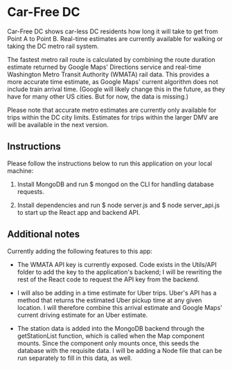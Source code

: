 # Car-Free DC

Car-Free DC shows car-less DC residents how long it will take to get from Point A to Point B.
Real-time estimates are currently available for walking or taking the DC metro rail system.

The fastest metro rail route is calculated by combining the route duration estimate
returned by Google Maps' Directions service and real-time Washington Metro
Transit Authority (WMATA) rail data. This provides a more accurate time
estimate, as Google Maps' current algorithm does not include train arrival time.
(Google will likely change this in the future, as they have for many other US
cities. But for now, the data is missing.)

Please note that accurate metro estimates are currently only available for
trips within the DC city limits. Estimates for trips within the larger DMV are will
be available in the next version.

## Instructions

Please follow the instructions below to run this application on your local machine:

1) Install MongoDB and run $ mongod on the CLI for handling database requests.

2) Install dependencies and run $ node server.js and
$ node server_api.js to start up the React app and backend API.

## Additional notes

Currently adding the following features to this app:

* The WMATA API key is currently exposed. Code exists in the Utils/API folder
to add the key to the application's backend; I will be rewriting the rest of the
React code to request the API key from the backend.

* I will also be adding in a time estimate for Uber trips. Uber's API has a method
that returns the estimated Uber pickup time at any given location. I will therefore
combine this arrival estimate and Google Maps' current driving estimate for
an Uber estimate.

* The station data is added into the MongoDB backend through the getStationList
function, which is called when the Map component mounts. Since the component only
mounts once, this seeds the database with the requisite data.
I will be adding a Node file that can be run separately to fill in this data, as
well.
